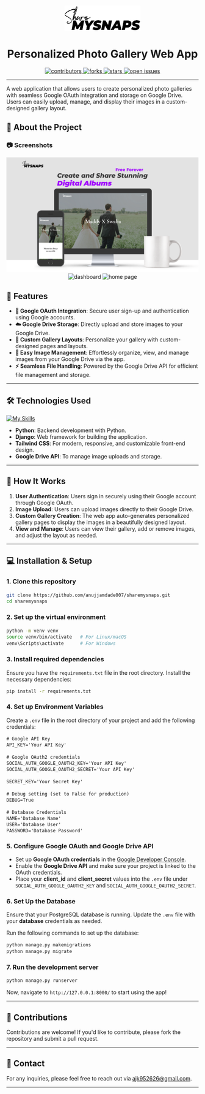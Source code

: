 <div align="center">

  <img src="static/glr/images/sharemysnaps_black.png" alt="logo" width="200" height="auto" />
  <h1>Personalized Photo Gallery Web App</h1>
  
<!-- Badges -->
<p>
  <a href="https://github.com/anujjamdade007/sharemysnaps/graphs/contributors">
    <img src="https://img.shields.io/github/contributors/anujjamdade007/sharemysnaps" alt="contributors" />
  </a>
  <a href="https://github.com/anujjamdade007/sharemysnaps/network/members">
    <img src="https://img.shields.io/github/forks/anujjamdade007/sharemysnaps" alt="forks" />
  </a>
  <a href="https://github.com/anujjamdade007/sharemysnaps/stargazers">
    <img src="https://img.shields.io/github/stars/anujjamdade007/sharemysnaps" alt="stars" />
  </a>
  <a href="https://github.com/anujjamdade007/sharemysnaps/issues/">
    <img src="https://img.shields.io/github/issues/anujjamdade007/sharemysnaps" alt="open issues" />
  </a>
</p>
</div>

---
A web application that allows users to create personalized photo galleries with seamless Google OAuth integration and storage on Google Drive. Users can easily upload, manage, and display their images in a custom-designed gallery layout.


<!-- About the Project -->
## :star2: About the Project


<!-- Screenshots -->
### :camera: Screenshots

<div align="center"> 
  
  <img src="static/glr/images/11.png" alt="screenshot" />
  <img alt="dashboard" src="https://github.com/user-attachments/assets/d030857e-0724-4ace-af8b-2997b27e43f0" />
  <img alt="home page" src="https://github.com/user-attachments/assets/ed157a80-f39c-4c20-b71c-e12178c590f3" />

</div>
  


## 🚀 **Features**

- **🔐 Google OAuth Integration**: Secure user sign-up and authentication using Google accounts.
- **☁️ Google Drive Storage**: Directly upload and store images to your Google Drive.
- **🎨 Custom Gallery Layouts**: Personalize your gallery with custom-designed pages and layouts.
- **📸 Easy Image Management**: Effortlessly organize, view, and manage images from your Google Drive via the app.
- **⚡ Seamless File Handling**: Powered by the Google Drive API for efficient file management and storage.

---

## 🛠 **Technologies Used**
[![My Skills](https://skillicons.dev/icons?i=py,django,tailwind)](https://skillicons.dev)

- **Python**: Backend development with Python.
- **Django**: Web framework for building the application.
- **Tailwind CSS**: For modern, responsive, and customizable front-end design.
- **Google Drive API**: To manage image uploads and storage.

---

## 🌟 **How It Works**

1. **User Authentication**: Users sign in securely using their Google account through Google OAuth.
2. **Image Upload**: Users can upload images directly to their Google Drive.
3. **Custom Gallery Creation**: The web app auto-generates personalized gallery pages to display the images in a beautifully designed layout.
4. **View and Manage**: Users can view their gallery, add or remove images, and adjust the layout as needed.

---

## 💻 **Installation & Setup**

### 1. Clone this repository

```bash
git clone https://github.com/anujjamdade007/sharemysnaps.git
cd sharemysnaps

```

### 2. Set up the virtual environment

```bash
python -m venv venv
source venv/bin/activate   # For Linux/macOS
venv\Scripts\activate      # For Windows

```

### 3. Install required dependencies

Ensure you have the `requirements.txt` file in the root directory. Install the necessary dependencies:

```bash
pip install -r requirements.txt

```

### 4. Set up Environment Variables

Create a `.env` file in the root directory of your project and add the following credentials:

```dotenv
# Google API Key
API_KEY='Your API Key'

# Google OAuth2 credentials
SOCIAL_AUTH_GOOGLE_OAUTH2_KEY='Your API Key'
SOCIAL_AUTH_GOOGLE_OAUTH2_SECRET='Your API Key'

SECRET_KEY='Your Secret Key'

# Debug setting (set to False for production)
DEBUG=True

# Database Credentials
NAME='Database Name'
USER='Database User'
PASSWORD='Database Password'

```

### 5. Configure Google OAuth and Google Drive API

-   Set up **Google OAuth credentials** in the [Google Developer Console](https://console.developers.google.com/).
-   Enable the **Google Drive API** and make sure your project is linked to the OAuth credentials.
-   Place your **client_id** and **client_secret** values into the `.env` file under `SOCIAL_AUTH_GOOGLE_OAUTH2_KEY` and `SOCIAL_AUTH_GOOGLE_OAUTH2_SECRET`.

### 6. Set Up the Database

Ensure that your PostgreSQL database is running. Update the `.env` file with your **database** credentials as needed.

Run the following commands to set up the database:

```bash
python manage.py makemigrations
python manage.py migrate

```

### 7. Run the development server

```bash
python manage.py runserver

```

Now, navigate to `http://127.0.0.1:8000/` to start using the app!


----------

## 💬 **Contributions**

Contributions are welcome! If you'd like to contribute, please fork the repository and submit a pull request.

----------

## 💬 **Contact**

For any inquiries, please feel free to reach out via [ajk952626@gmail.com](mailto:ajk952626@gmail.com).

----------
